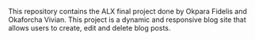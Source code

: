 This repository contains the ALX final project done by Okpara Fidelis and Okaforcha Vivian.
This project is a dynamic and responsive blog site that allows users to create, edit and delete blog posts.
